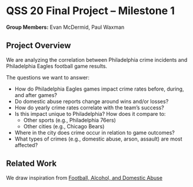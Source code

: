 # QSS 20 Final Project – Milestone 1

**Group Members:** Evan McDermid, Paul Waxman 

## Project Overview

We are analyzing the correlation between Philadelphia crime incidents and Philadelphia Eagles football game results.

The questions we want to answer:

- How do Philadelphia Eagles games impact crime rates before, during, and after games?
- Do domestic abuse reports change around wins and/or losses?
- How do yearly crime rates correlate with the team’s success?
- Is this impact unique to Philadelphia? How does it compare to:
  - Other sports (e.g., Philadelphia 76ers)
  - Other cities (e.g., Chicago Bears)
- Where in the city does crime occur in relation to game outcomes?
- What types of crimes (e.g., domestic abuse, arson, assault) are most affected?


## Related Work

We draw inspiration from [Football, Alcohol, and Domestic Abuse](https://www.sciencedirect.com/science/article/pii/S004727272300213X)



